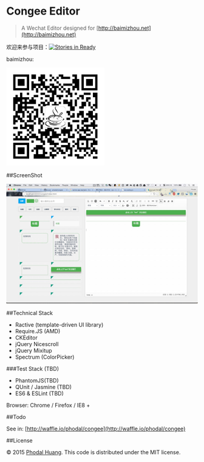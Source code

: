 # Congee Editor

> A Wechat Editor designed for [http://baimizhou.net](http://baimizhou.net)

欢迎来参与项目：[![Stories in Ready](https://badge.waffle.io/phodal/congee.svg?label=ready&title=Ready)](http://waffle.io/phodal/congee)

baimizhou:

![Baimizhou Wechat](baimizhou.jpg)

##ScreenShot

![Screenshot](docs/screenshot.jpg)

##Technical Stack

- Ractive (template-driven UI library)
- Require.JS (AMD)
- CKEditor
- jQuery Nicescroll
- jQuery Mixitup
- Spectrum (ColorPicker)

###Test Stack (TBD)

- PhantomJS(TBD)
- QUnit / Jasmine (TBD)
- ES6 & ESLint (TBD)

Browser: Chrome / Firefox / IE8 +

##Todo

See in: [http://waffle.io/phodal/congee](http://waffle.io/phodal/congee)

##License

© 2015 [Phodal Huang](https://www.phodal.com). This code is distributed under the MIT license.
